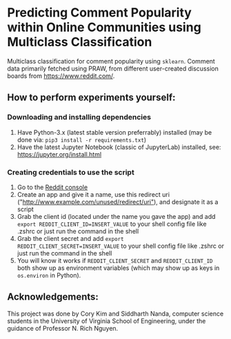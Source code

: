 # Predicting Comment Popularity within Online Communities using Multiclass Classification

Multiclass classification for comment popularity using `sklearn`. Comment data primarily fetched using PRAW, from different user-created discussion boards from https://www.reddit.com/.

## How to perform experiments yourself:

### Downloading and installing dependencies

1. Have Python-3.x (latest stable version preferrably) installed (may be done via: `pip3 install -r requirements.txt`)
2. Have the latest Jupyter Notebook (classic of JupyterLab) installed, see: https://jupyter.org/install.html

### Creating credentials to use the script

1. Go to the [Reddit console](https://www.reddit.com/prefs/apps)
2. Create an app and give it a name, use this redirect uri ("<http://www.example.com/unused/redirect/uri">), and designate it as a script
3. Grab the client id (located under the name you gave the app) and add `export REDDIT_CLIENT_ID=INSERT_VALUE` to your shell config file like .zshrc or just run the command in the shell
4. Grab the client secret and add `export REDDIT_CLIENT_SECRET=INSERT_VALUE` to your shell config file like .zshrc or just run the command in the shell
5. You will know it works if `REDDIT_CLIENT_SECRET` and `REDDIT_CLIENT_ID` both show up as environment variables (which may show up as keys in `os.environ` in Python).

## Acknowledgements:

This project was done by Cory Kim and Siddharth Nanda, computer science students in the University of Virginia School of Engineering, under the guidance of Professor N. Rich Nguyen.
